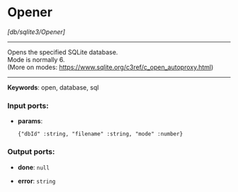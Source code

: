 # Opener

_[db/sqlite3/Opener]_

---

Opens the specified SQLite database.  
Mode is normally 6.  
(More on modes: https://www.sqlite.org/c3ref/c_open_autoproxy.html)  

---

__Keywords__: open, database, sql

### Input ports:

* __params__: 
    ```
    {"dbId" :string, "filename" :string, "mode" :number}
    ```

### Output ports:

* __done__: ` null `


* __error__: ` string `

